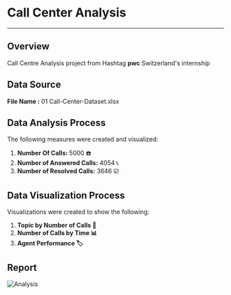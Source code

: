 # Call Center Analysis
---
## Overview

Call Centre Analysis project from Hashtag **pwc** Switzerland's internship

## Data Source
**File Name :** 01 Call-Center-Dataset.xlsx

## Data Analysis Process
The following measures were created and visualized:
1. **Number Of Calls:** 5000 ☎️
2. **Number of Answered Calls:** 4054 📞
3. **Number of Resolved Calls:** 3646 ☑️


## Data Visualization Process
Visualizations were created to show the following:

1. **Topic by Number of Calls  📅**
2. **Number of Calls by Time 📊**
3. **Agent Performance 🏷️**


## Report
 ![Analysis](https://github.com/fatma-ahme/CallCenter/blob/main/Report.PNG)
